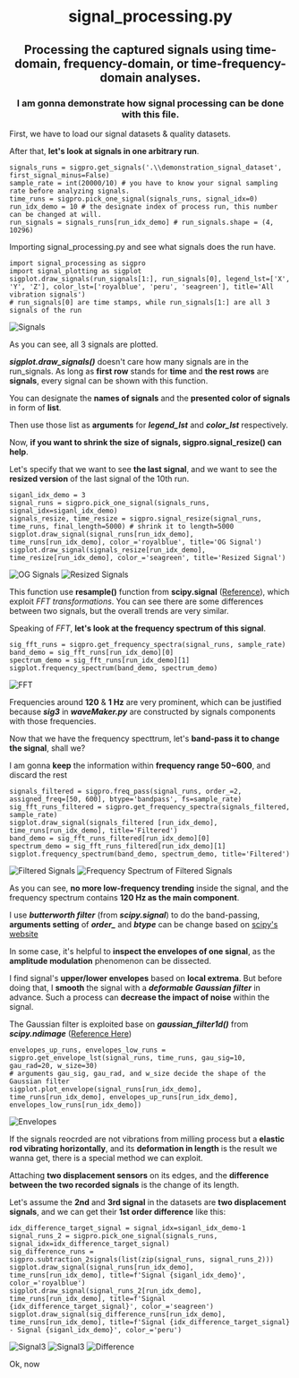 <h1 align="center">
signal_processing.py
</h1>
<h2 align="center">
Processing the captured signals using time-domain, frequency-domain, or time-frequency-domain analyses.
</h2>
<h3 align="center">
I am gonna demonstrate how signal processing can be done with this file.
</h3>

First, we have to load our signal datasets & quality datasets. 

After that, **let's look at signals in one arbitrary run**.

```
signals_runs = sigpro.get_signals('.\\demonstration_signal_dataset', first_signal_minus=False)
sample_rate = int(20000/10) # you have to know your signal sampling rate before analyzing signals.
time_runs = sigpro.pick_one_signal(signals_runs, signal_idx=0)
run_idx_demo = 10 # the designate index of process run, this number can be changed at will.
run_signals = signals_runs[run_idx_demo] # run_signals.shape = (4, 10296)
```

Importing signal_processing.py and see what signals does the run have.
```
import signal_processing as sigpro
import signal_plotting as sigplot
sigplot.draw_signals(run_signals[1:], run_signals[0], legend_lst=['X', 'Y', 'Z'], color_lst=['royalblue', 'peru', 'seagreen'], title='All vibration signals')
# run_signals[0] are time stamps, while run_signals[1:] are all 3 signals of the run
```
![Signals](image/signals_of_demo_run.png) 

As you can see, all 3 signals are plotted. 

***sigplot.draw_signals()*** doesn't care how many signals are in the run_signals. As long as **first row** stands for **time** and **the rest rows** are **signals**, every signal can be shown with this function.

You can designate the **names of signals** and the **presented color of signals** in form of **list**.

Then use those list as **arguments** for ***legend_lst*** and ***color_lst*** respectively.

Now, **if you want to shrink the size of signals, sigpro.signal_resize() can help**.

Let's specify that we want to see **the last signal**, and we want to see the **resized version** of the last signal of the 10th run.

```
siganl_idx_demo = 3
signal_runs = sigpro.pick_one_signal(signals_runs, signal_idx=siganl_idx_demo)
signals_resize, time_resize = sigpro.signal_resize(signal_runs, time_runs, final_length=5000) # shrink it to length=5000
sigplot.draw_signal(signal_runs[run_idx_demo], time_runs[run_idx_demo], color_='royalblue', title='OG Signal')
sigplot.draw_signal(signals_resize[run_idx_demo], time_resize[run_idx_demo], color_='seagreen', title='Resized Signal')
```
![OG Signals](image/Fsignal_resized_og.png) 
![Resized Signals](image/Fsignal_resized_resampled.png) 

This function use **resample()** function from **scipy.signal** ([Reference](https://docs.scipy.org/doc/scipy/reference/generated/scipy.signal.resample.html "link" )), which exploit *FFT transformations*. You can see there are some differences between two signals, but the overall trends are very similar.


Speaking of *FFT*, **let's look at the frequency spectrum of this signal**.

```
sig_fft_runs = sigpro.get_frequency_spectra(signal_runs, sample_rate)
band_demo = sig_fft_runs[run_idx_demo][0]
spectrum_demo = sig_fft_runs[run_idx_demo][1]
sigplot.frequency_spectrum(band_demo, spectrum_demo)
```

![FFT](image/freq_spectrum.png) 

Frequencies around **120** & **1 Hz** are very prominent, which can be justified because ***sig3*** in ***waveMaker.py*** are constructed by signals components with those frequencies.

Now that we have the frequency specttrum, let's **band-pass it to change the signal**, shall we?

I am gonna **keep** the information within **frequency range 50~600**, and discard the rest

```
signals_filtered = sigpro.freq_pass(signal_runs, order_=2, assigned_freq=[50, 600], btype='bandpass', fs=sample_rate)
sig_fft_runs_filtered = sigpro.get_frequency_spectra(signals_filtered, sample_rate)
sigplot.draw_signal(signals_filtered [run_idx_demo], time_runs[run_idx_demo], title='Filtered')
band_demo = sig_fft_runs_filtered[run_idx_demo][0]
spectrum_demo = sig_fft_runs_filtered[run_idx_demo][1]
sigplot.frequency_spectrum(band_demo, spectrum_demo, title='Filtered')
```
![Filtered Signals](image/band_pass.png) 
![Frequency Spectrum of Filtered Signals](image/band_pass_spectrum.png) 

As you can see, **no more low-frequency trending** inside the signal, and the frequency spectrum contains **120 Hz as the main component**.

I use ***butterworth filter*** (from ***scipy.signal***) to do the band-passing, **arguments setting** of ***order_*** and ***btype*** can be change based on [scipy's website](https://docs.scipy.org/doc/scipy/reference/generated/scipy.signal.butter.html "link" )

In some case, it's helpful to **inspect the envelopes of one signal**, as the **amplitude modulation** phenomenon can be dissected.

I find signal's **upper/lower envelopes** based on **local extrema**. But before doing that, I **smooth** the signal with a ***deformable Gaussian filter*** in advance. Such a process can **decrease the impact of noise** within the signal.

The Gaussian filter is exploited base on ***gaussian_filter1d()*** from ***scipy.ndimage*** ([Reference Here](https://docs.scipy.org/doc/scipy/reference/generated/scipy.ndimage.gaussian_filter1d.html "link" ))

```
envelopes_up_runs, envelopes_low_runs = sigpro.get_envelope_lst(signal_runs, time_runs, gau_sig=10, gau_rad=20, w_size=30)
# arguments gau_sig, gau_rad, and w_size decide the shape of the Gaussian filter
sigplot.plot_envelope(signal_runs[run_idx_demo], time_runs[run_idx_demo], envelopes_up_runs[run_idx_demo], envelopes_low_runs[run_idx_demo])
```
![Envelopes](image/envelope.png) 

If the signals reocrded are not vibrations from milling process but a **elastic rod vibrating horizontally**, and its **deformation in length** is the result we wanna get, there is a special method we can exploit.

Attaching **two displacement sensors** on its edges, and the **difference between the two recorded signals** is the change of its length. 
 
Let's assume the **2nd** and **3rd signal** in the datasets are **two displacement signals**, and we can get their **1st order difference** like this:

```
idx_difference_target_signal = signal_idx=siganl_idx_demo-1
signal_runs_2 = sigpro.pick_one_signal(signals_runs, signal_idx=idx_difference_target_signal)
sig_difference_runs = sigpro.subtraction_2signals(list(zip(signal_runs, signal_runs_2)))
sigplot.draw_signal(signal_runs[run_idx_demo], time_runs[run_idx_demo], title=f'Signal {siganl_idx_demo}', color_='royalblue')
sigplot.draw_signal(signal_runs_2[run_idx_demo], time_runs[run_idx_demo], title=f'Signal {idx_difference_target_signal}', color_='seagreen')
sigplot.draw_signal(sig_difference_runs[run_idx_demo], time_runs[run_idx_demo], title=f'Signal {idx_difference_target_signal} - Signal {siganl_idx_demo}', color_='peru')
```

![Signal3](image/sig_diff_2.png) 
![Signal3](image/sig_diff_1.png) 
![Difference](image/sig_diff_3.png) 

Ok, now
